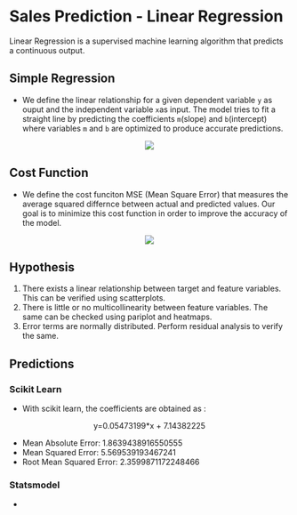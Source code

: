 # Sales Prediction - Linear Regression
Linear Regression is a supervised machine learning algorithm that predicts a continuous output.


## Simple Regression
* We define the linear relationship for a given dependent variable `y` as ouput and the independent variable `x`as input. The model tries to fit a straight line by predicting the coefficients `m`(slope) and `b`(intercept) where variables `m` and `b` are optimized to produce accurate predictions.
<p align='center'>
  <img src="https://github.com/NvsYashwanth/Sales-prediction/blob/master/assets/simple%20regression.png">
</p>

## Cost Function
* We define the cost funciton MSE (Mean Square Error) that measures the average squared differnce between actual and predicted values. Our goal is to minimize this cost function in order to improve the accuracy of the model.

<p align='center'>
  <img src='https://github.com/NvsYashwanth/Sales-prediction/blob/master/assets/MSE.png'>
</p>


## Hypothesis
1. There exists a linear relationship between target and feature variables. This can be verified using scatterplots.
2. There is little or no multicollinearity between feature variables. The same can be checked using pariplot and heatmaps.
3. Error terms are normally distributed. Perform residual analysis to verify the same.

## Predictions
### Scikit Learn
* With scikit learn, the coefficients are obtained as :
<p align='center'>
  y=0.05473199*x + 7.14382225
</p>

* Mean Absolute Error: 1.8639438916550555
* Mean Squared Error: 5.569539193467241
* Root Mean Squared Error: 2.3599871172248466

### Statsmodel
* 

